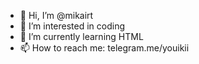 - 👋 Hi, I’m @mikairt
- 👀 I’m interested in coding
- 🌱 I’m currently learning HTML
- 📫 How to reach me: telegram.me/youikii
